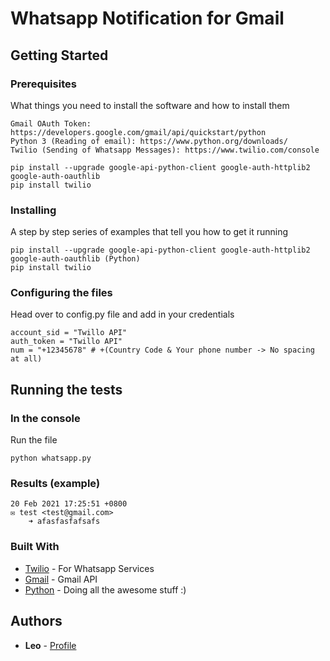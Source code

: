 # Whatsapp Notification for Gmail

## Getting Started


### Prerequisites

What things you need to install the software and how to install them

```
Gmail OAuth Token: https://developers.google.com/gmail/api/quickstart/python
Python 3 (Reading of email): https://www.python.org/downloads/
Twilio (Sending of Whatsapp Messages): https://www.twilio.com/console

pip install --upgrade google-api-python-client google-auth-httplib2 google-auth-oauthlib
pip install twilio
```

### Installing

A step by step series of examples that tell you how to get it running


```
pip install --upgrade google-api-python-client google-auth-httplib2 google-auth-oauthlib (Python)
pip install twilio
```

### Configuring the files

Head over to config.py file and add in your credentials

```
account_sid = "Twillo API"
auth_token = "Twillo API"
num = "+12345678" # +(Country Code & Your phone number -> No spacing at all) 
```

## Running the tests

### In the console

Run the file
```
python whatsapp.py
```

### Results (example)
```
20 Feb 2021 17:25:51 +0800
✉️ test <test@gmail.com>
	➜ afasfasfafsafs
```

### Built With

* [Twilio](http://www.dropwizard.io/1.0.2/docs/) - For Whatsapp Services
* [Gmail](https://maven.apache.org/) - Gmail API
* [Python](https://rometools.github.io/rome/) - Doing all the awesome stuff :)

## Authors

* **Leo** - [Profile](https://github.com/leonlimwf)
